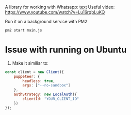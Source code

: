 A library for working with Whatsapp: [text](https://wwebjs.dev/)
Useful video: https://www.youtube.com/watch?v=Lu16rqbLuKQ


Run it on a background service with PM2
```bash
pm2 start main.js
```


# Issue with running on Ubuntu

1. Make it similiar to:
```js
const client = new Client({
    puppeteer: {
        headless: true,
        args: ["--no-sandbox"]
    },
    authStrategy: new LocalAuth({
        clientId: "YOUR_CLIENT_ID"
    })
});
```